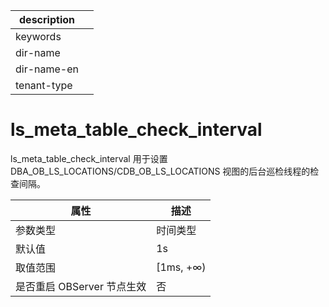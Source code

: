 |description||
|---|---|
|keywords||
|dir-name||
|dir-name-en||
|tenant-type||

# ls_meta_table_check_interval 

ls_meta_table_check_interval 用于设置 DBA_OB_LS_LOCATIONS/CDB_OB_LS_LOCATIONS 视图的后台巡检线程的检查间隔。


|      **属性**      |  **描述**   |
|------------------|-----------|
| 参数类型             | 时间类型      |
| 默认值              | 1s        |
| 取值范围             | \[1ms, +∞) |
| 是否重启 OBServer 节点生效 | 否         |



